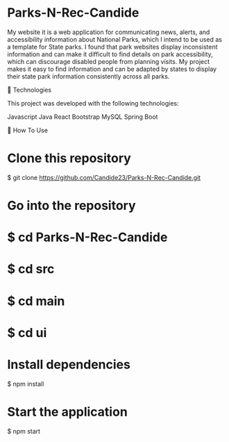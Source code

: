 # Parks-N-Rec-Candide

My website it is a web application for communicating news, alerts, and accessibility information about National Parks, which I intend to be used as a template for State parks. I found that park websites display inconsistent information and can make it difficult to find details on park accessibility, which can discourage disabled people from planning visits. My project makes it easy to find information and can be adapted by states to display their state park information consistently across all parks. 

🚀 Technologies

This project was developed with the following technologies:

Javascript
Java
React
Bootstrap
MySQL
Spring Boot

📘 How To Use

# Clone this repository
$ git clone https://github.com/Candide23/Parks-N-Rec-Candide.git

# Go into the repository
# $ cd Parks-N-Rec-Candide
# $ cd src
# $ cd main
# $ cd ui

# Install dependencies
$ npm install


# Start the application
$ npm start


